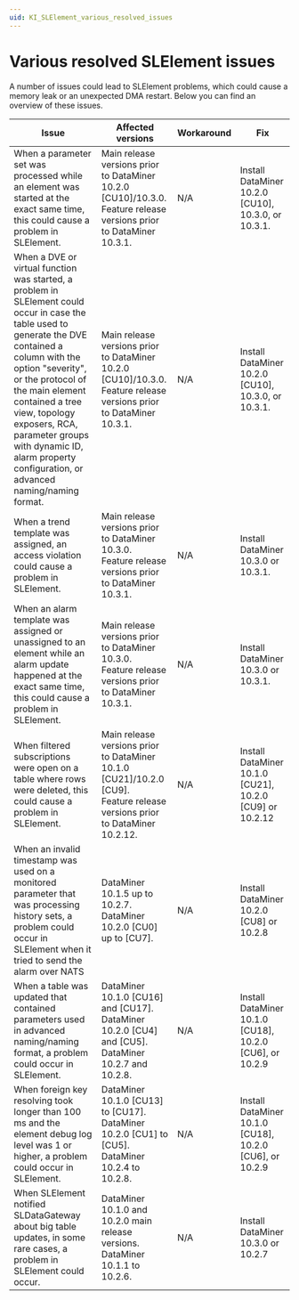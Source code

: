 ```yaml
---
uid: KI_SLElement_various_resolved_issues
---
```


# Various resolved SLElement issues

A number of issues could lead to SLElement problems, which could cause a memory leak or an unexpected DMA restart. Below you can find an overview of these issues.

| Issue | Affected versions | Workaround | Fix |
|--|--|--|--|
| When a parameter set was processed while an element was started at the exact same time, this could cause a problem in SLElement. <!-- RN 34899 --> | Main release versions prior to DataMiner 10.2.0 [CU10]/10.3.0.<br>Feature release versions prior to DataMiner 10.3.1. | N/A | Install DataMiner 10.2.0 [CU10], 10.3.0, or 10.3.1. |
| When a DVE or virtual function was started, a problem in SLElement could occur in case the table used to generate the DVE contained a column with the option "severity", or the protocol of the main element contained a tree view, topology exposers, RCA, parameter groups with dynamic ID, alarm property configuration, or advanced naming/naming format. <!-- RN 34861 --> | Main release versions prior to DataMiner 10.2.0 [CU10]/10.3.0.<br>Feature release versions prior to DataMiner 10.3.1. | N/A | Install DataMiner 10.2.0 [CU10], 10.3.0, or 10.3.1. |
| When a trend template was assigned, an access violation could cause a problem in SLElement. <!-- RN 34824 --> | Main release versions prior to DataMiner 10.3.0.<br>Feature release versions prior to DataMiner 10.3.1. | N/A | Install DataMiner 10.3.0 or 10.3.1. |
| When an alarm template was assigned or unassigned to an element while an alarm update happened at the exact same time, this could cause a problem in SLElement. <!-- RN 34813 --> | Main release versions prior to DataMiner 10.3.0.<br>Feature release versions prior to DataMiner 10.3.1. | N/A | Install DataMiner 10.3.0 or 10.3.1. |
| When filtered subscriptions were open on a table where rows were deleted, this could cause a problem in SLElement. <!-- RN 34578 --> | Main release versions prior to DataMiner 10.1.0 [CU21]/10.2.0 [CU9].<br>Feature release versions prior to DataMiner 10.2.12. | N/A | Install DataMiner 10.1.0 [CU21], 10.2.0 [CU9] or 10.2.12 |
| When an invalid timestamp was used on a monitored parameter that was processing history sets, a problem could occur in SLElement when it tried to send the alarm over NATS <!-- RN 33774/34378 --> | DataMiner 10.1.5 up to 10.2.7.<br>DataMiner 10.2.0 [CU0] up to [CU7]. | N/A | Install DataMiner 10.2.0 [CU8] or 10.2.8 |
| When a table was updated that contained parameters used in advanced naming/naming format, a problem could occur in SLElement. <!-- RN 34135 --> | DataMiner 10.1.0 [CU16] and [CU17].<br>DataMiner 10.2.0 [CU4] and [CU5].<br>DataMiner 10.2.7 and 10.2.8. | N/A | Install DataMiner 10.1.0 [CU18], 10.2.0 [CU6], or 10.2.9 |
| When foreign key resolving took longer than 100 ms and the element debug log level was 1 or higher, a problem could occur in SLElement. <!-- RN 33826 --> | DataMiner 10.1.0 [CU13] to [CU17].<br>DataMiner 10.2.0 [CU1] to [CU5].<br>DataMiner 10.2.4 to 10.2.8. | N/A | Install DataMiner 10.1.0 [CU18], 10.2.0 [CU6], or 10.2.9 |
| When SLElement notified SLDataGateway about big table updates, in some rare cases, a problem in SLElement could occur. <!-- RN 29987 --> | DataMiner 10.1.0 and 10.2.0 main release versions.<br>DataMiner 10.1.1 to 10.2.6. | N/A | Install DataMiner 10.3.0 or 10.2.7 |
